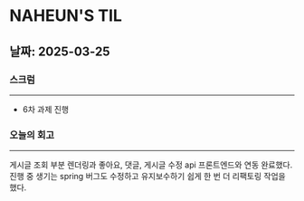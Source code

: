 # NAHEUN'S TIL 

## 날짜: 2025-03-25

### 스크럼
---
- 6차 과제 진행

### 오늘의 회고
---
게시글 조회 부분 렌더링과 좋아요, 댓글, 게시글 수정 api 프론트엔드와 연동 완료했다. 진행 중 생기는 spring 버그도 수정하고 유지보수하기 쉽게 한 번 더 리팩토링 작업을 했다.